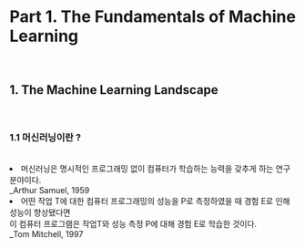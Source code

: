 <h1>Part 1. The Fundamentals of Machine Learning</h1><br>
<h2>1. The Machine Learning Landscape</h2><br>

<h3>1.1 머신러닝이란 ?</h3><br>
<li>머신러닝은 명시적인 프로그래밍 없이 컴퓨터가 학습하는 능력을 갖추게 하는 연구분야이다.<br>_Arthur Samuel, 1959</li>
<li>어떤 작업 T에 대한 컴퓨터 프로그래밍의 성능을 P로 측정하였을 때 경험 E로 인해 성능이 향상됐다면<br> 
이 컴퓨터 프로그램은 작업T와 성능 측정 P에 대해 경험 E로 학습한 것이다. <br> _Tom Mitchell, 1997 </li>
